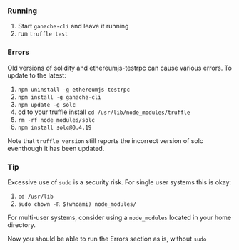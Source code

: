 ### Running

1. Start `ganache-cli` and leave it running
2. run `truffle test`

### Errors

Old versions of solidity and ethereumjs-testrpc can cause various errors. To update to the latest:

1. `npm uninstall -g ethereumjs-testrpc`
2. `npm install -g ganache-cli`
3. `npm update -g solc`
4. cd to your truffle install `cd /usr/lib/node_modules/truffle`
5. `rm -rf node_modules/solc`
6. `npm install solc@0.4.19`

Note that `truffle version` still reports the incorrect version of solc eventhough it has been updated.

### Tip

Excessive use of `sudo` is a security risk. For single user systems this is okay:

1. `cd /usr/lib`
2. `sudo chown -R $(whoami) node_modules/`

For multi-user systems, consider using a `node_modules` located in your home directory.

Now you should be able to run the Errors section as is, without `sudo`

